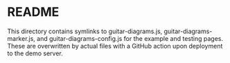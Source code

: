 # README

This directory contains symlinks to guitar-diagrams.js, guitar-diagrams-marker.js, and guitar-diagrams-config.js for the example and testing pages. These are overwritten by actual files with a GitHub action upon deployment to the demo server.

